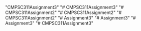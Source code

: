 "CMPSC311Assignment3" 
"# CMPSC311Assignment3" 
"# CMPSC311Assignment2" 
"# CMPSC311Assignment2" 
"# CMPSC311Assignment2" 
"# Assignment3" 
"# Assignment3" 
"# Assignment3" 
"# CMPSC311Assignment3" 
